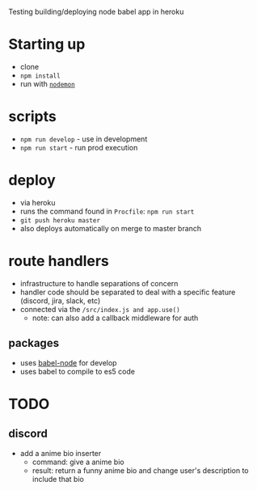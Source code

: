 Testing building/deploying node babel app in heroku


# Starting up
- clone
- `npm install`
- run with [`nodemon`](https://github.com/remy/nodemon)


# scripts
- `npm run develop` - use in development
- `npm run start` - run prod execution


# deploy
- via heroku
- runs the command found in `Procfile`: `npm run start`
- `git push heroku master`
- also deploys automatically on merge to master branch


# route handlers
- infrastructure to handle separations of concern
- handler code should be separated to deal with a specific feature (discord, jira, slack, etc)
- connected via the `/src/index.js and app.use()`
  - note: can also add a callback middleware for auth

## packages
- uses [babel-node](https://babeljs.io/docs/en/next/babel-node.html) for develop
- uses babel to compile to es5 code




# TODO

## discord
  - add a anime bio inserter
    - command: give <user> a anime bio
    - result: return a funny anime bio and change user's description to include that bio
